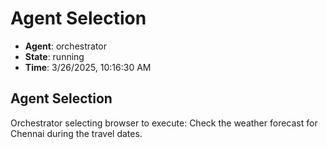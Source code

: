 # Agent Selection

- **Agent**: orchestrator
- **State**: running
- **Time**: 3/26/2025, 10:16:30 AM

## Agent Selection

Orchestrator selecting browser to execute: Check the weather forecast for Chennai during the travel dates.

